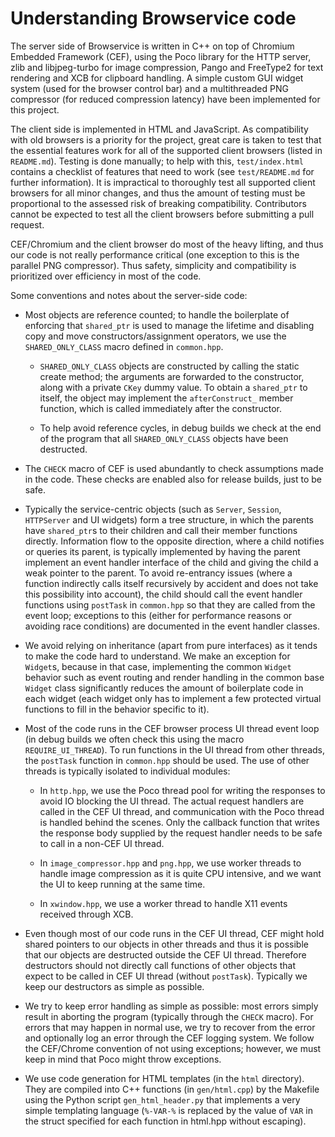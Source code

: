 # Understanding Browservice code

The server side of Browservice is written in C++ on top of Chromium Embedded Framework (CEF), using the Poco library for the HTTP server, zlib and libjpeg-turbo for image compression, Pango and FreeType2 for text rendering and XCB for clipboard handling. A simple custom GUI widget system (used for the browser control bar) and a multithreaded PNG compressor (for reduced compression latency) have been implemented for this project.

The client side is implemented in HTML and JavaScript. As compatibility with old browsers is a priority for the project, great care is taken to test that the essential features work for all of the supported client browsers (listed in `README.md`). Testing is done manually; to help with this, `test/index.html` contains a checklist of features that need to work (see `test/README.md` for further information). It is impractical to thoroughly test all supported client browsers for all minor changes, and thus the amount of testing must be proportional to the assessed risk of breaking compatibility. Contributors cannot be expected to test all the client browsers before submitting a pull request.

CEF/Chromium and the client browser do most of the heavy lifting, and thus our code is not really performance critical (one exception to this is the parallel PNG compressor). Thus safety, simplicity and compatibility is prioritized over efficiency in most of the code.

Some conventions and notes about the server-side code:

- Most objects are reference counted; to handle the boilerplate of enforcing that `shared_ptr` is used to manage the lifetime and disabling copy and move constructors/assignment operators, we use the `SHARED_ONLY_CLASS` macro defined in `common.hpp`.

  - `SHARED_ONLY_CLASS` objects are constructed by calling the static create method; the arguments are forwarded to the constructor, along with a private `CKey` dummy value. To obtain a `shared_ptr` to itself, the object may implement the `afterConstruct_` member function, which is called immediately after the constructor.

  - To help avoid reference cycles, in debug builds we check at the end of the program that all `SHARED_ONLY_CLASS` objects have been destructed.

- The `CHECK` macro of CEF is used abundantly to check assumptions made in the code. These checks are enabled also for release builds, just to be safe.

- Typically the service-centric objects (such as `Server`, `Session`, `HTTPServer` and UI widgets) form a tree structure, in which the parents have `shared_ptr`s to their children and call their member functions directly. Information flow to the opposite direction, where a child notifies or queries its parent, is typically implemented by having the parent implement an event handler interface of the child and giving the child a weak pointer to the parent. To avoid re-entrancy issues (where a function indirectly calls itself recursively by accident and does not take this possibility into account), the child should call the event handler functions using `postTask` in `common.hpp` so that they are called from the event loop; exceptions to this (either for performance reasons or avoiding race conditions) are documented in the event handler classes.

- We avoid relying on inheritance (apart from pure interfaces) as it tends to make the code hard to understand. We make an exception for `Widget`s, because in that case, implementing the common `Widget` behavior such as event routing and render handling in the common base `Widget` class significantly reduces the amount of boilerplate code in each widget (each widget only has to implement a few protected virtual functions to fill in the behavior specific to it).

- Most of the code runs in the CEF browser process UI thread event loop (in debug builds we often check this using the macro `REQUIRE_UI_THREAD`). To run functions in the UI thread from other threads, the `postTask` function in `common.hpp` should be used. The use of other threads is typically isolated to individual modules:

  - In `http.hpp`, we use the Poco thread pool for writing the responses to avoid IO blocking the UI thread. The actual request handlers are called in the CEF UI thread, and communication with the Poco thread is handled behind the scenes. Only the callback function that writes the response body supplied by the request handler needs to be safe to call in a non-CEF UI thread.

  - In `image_compressor.hpp` and `png.hpp`, we use worker threads to handle image compression as it is quite CPU intensive, and we want the UI to keep running at the same time.

  - In `xwindow.hpp`, we use a worker thread to handle X11 events received through XCB.

- Even though most of our code runs in the CEF UI thread, CEF might hold shared pointers to our objects in other threads and thus it is possible that our objects are destructed outside the CEF UI thread. Therefore destructors should not directly call functions of other objects that expect to be called in CEF UI thread (without `postTask`). Typically we keep our destructors as simple as possible.

- We try to keep error handling as simple as possible: most errors simply result in aborting the program (typically through the `CHECK` macro). For errors that may happen in normal use, we try to recover from the error and optionally log an error through the CEF logging system. We follow the CEF/Chrome convention of not using exceptions; however, we must keep in mind that Poco might throw exceptions.

- We use code generation for HTML templates (in the `html` directory). They are compiled into C++ functions (in `gen/html.cpp`) by the Makefile using the Python script `gen_html_header.py` that implements a very simple templating language (`%-VAR-%` is replaced by the value of `VAR` in the struct specified for each function in html.hpp without escaping).
